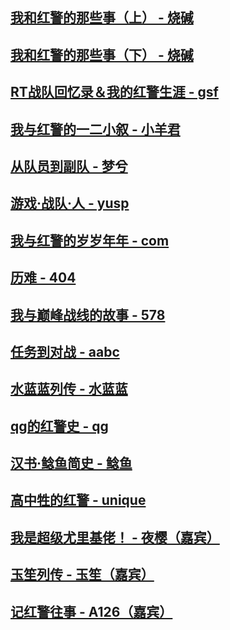 

## [我和红警的那些事（上） - 烧碱](article/shaojian.md)

## [我和红警的那些事（下） - 烧碱](article/shaojian-2.md)

## [RT战队回忆录＆我的红警生涯 - gsf](article/gsf1.md)

## [我与红警的一二小叙 - 小羊君](article/xiaoyangjun.md)
## [从队员到副队 - 梦兮](article/mengxi.md)

## [游戏·战队·人 - yusp](article/yusp.md)

## [我与红警的岁岁年年 - com](article/com.md)

## [历难 - 404](article/404.md)

## [我与巅峰战线的故事 - 578](article/578.md)

## [任务到对战 - aabc](article/aabc.md)

## [水蓝蓝列传 - 水蓝蓝](article/shuilanlan.md)

## [qg的红警史 - qg](article/qg.md)

## [汉书·鲶鱼简史 - 鲶鱼](article/nianyu.md)

## [高中牲的红警 - unique](article/unique.md)

## [我是超级尤里基佬！ - 夜樱（嘉宾）](article/yeying.md)

## [玉笙列传 - 玉笙（嘉宾）](article/yusheng.md)

## [记红警往事 - A126（嘉宾）](article/A126.md)
